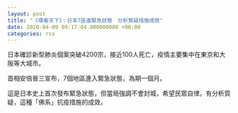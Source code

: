 ```yaml
---
layout: post
title: "《環看天下》：日本7區進緊急狀態　分析質疑措施成效"
date: 2020-04-09 09:17:04.000000000 +08:00
categories: rss
---
```


日本確診新型肺炎個案突破4200宗，接近100人死亡，疫情主要集中在東京和大阪等大城市。

首相安倍晉三宣布，7個地區進入緊急狀態，為期一個月。

這是日本史上首次發布緊急狀態，但當局強調不會封城，希望民眾自律。有分析質疑，這種「佛系」抗疫措施的成效。
